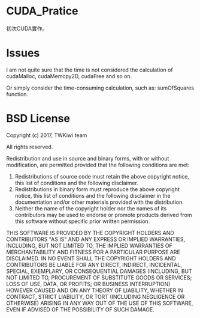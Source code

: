 # CUDA_Pratice
<p>初次CUDA實作。</p>

# Issues
<p>I am not quite sure that the time is not considered the calculation of cudaMalloc, cudaMemcpy2D, cudaFree and so on.</p>
<p>Or simply consider the time-consuming calculation, such as: sumOfSquares function.</p>

# BSD License
<p>Copyright (c) 2017, TWKiwi team</p>
<p>All rights reserved.</p>
<p>Redistribution and use in source and binary forms, with or without modification, are permitted provided that the following conditions are met:</p>
<ol>
  <li>Redistributions of source code must retain the above copyright notice, this list of conditions and the following disclaimer.</li>
  <li>Redistributions in binary form must reproduce the above copyright notice, this list of conditions and the following disclaimer in the documentation and/or other materials provided with the distribution.</li>
  <li>Neither the name of the copyright holder nor the names of its contributors may be used to endorse or promote products derived from this software without specific prior written permission.</li>
</ol>
<p>THIS SOFTWARE IS PROVIDED BY THE COPYRIGHT HOLDERS AND CONTRIBUTORS "AS IS" AND ANY EXPRESS OR IMPLIED WARRANTIES, INCLUDING, BUT NOT LIMITED TO, THE IMPLIED WARRANTIES OF MERCHANTABILITY AND FITNESS FOR A PARTICULAR PURPOSE ARE DISCLAIMED. IN NO EVENT SHALL THE COPYRIGHT HOLDERS AND CONTRIBUTORS BE LIABLE FOR ANY DIRECT, INDIRECT, INCIDENTAL, SPECIAL, EXEMPLARY, OR CONSEQUENTIAL DAMAGES (INCLUDING, BUT NOT LIMITED TO, PROCUREMENT OF SUBSTITUTE GOODS OR SERVICES; LOSS OF USE, DATA, OR PROFITS; OR BUSINESS INTERRUPTION) HOWEVER CAUSED AND ON ANY THEORY OF LIABILITY, WHETHER IN CONTRACT, STRICT LIABILITY, OR TORT (INCLUDING NEGLIGENCE OR OTHERWISE) ARISING IN ANY WAY OUT OF THE USE OF THIS SOFTWARE, EVEN IF ADVISED OF THE POSSIBILITY OF SUCH DAMAGE.</p>
